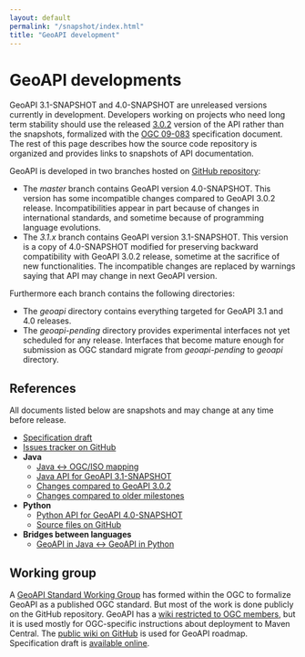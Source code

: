 ```yaml
---
layout: default
permalink: "/snapshot/index.html"
title: "GeoAPI development"
---
```


# GeoAPI developments

GeoAPI 3.1-SNAPSHOT and 4.0-SNAPSHOT are unreleased versions currently in development.
Developers working on projects who need long term stability should use the released [3.0.2](../3.0/index.html)
version of the API rather than the snapshots, formalized with the
[OGC 09-083](https://www.ogc.org/standard/geoapi/) specification document.
The rest of this page describes how the source code repository is organized
and provides links to snapshots of API documentation.

GeoAPI is developed in two branches hosted on [GitHub repository](https://github.com/opengeospatial/geoapi):

* The _master_ branch contains GeoAPI version 4.0-SNAPSHOT.
  This version has some incompatible changes compared to GeoAPI 3.0.2 release.
  Incompatibilities appear in part because of changes in international standards,
  and sometime because of programming language evolutions.
* The _3.1.x_ branch contains GeoAPI version 3.1-SNAPSHOT.
  This version is a copy of 4.0-SNAPSHOT modified for preserving backward compatibility with GeoAPI 3.0.2 release,
  sometime at the sacrifice of new functionalities.
  The incompatible changes are replaced by warnings saying that API may change in next GeoAPI version.

Furthermore each branch contains the following directories:

* The _geoapi_ directory contains everything targeted for GeoAPI 3.1 and 4.0 releases.
* The _geoapi-pending_ directory provides experimental interfaces not yet scheduled for any release.
  Interfaces that become mature enough for submission as OGC standard migrate from _geoapi-pending_ to _geoapi_ directory.


## References

All documents listed below are snapshots and may change at any time before release.

* [Specification draft](https://docs.ogc.org/DRAFTS/23-016.html)
* [Issues tracker on GitHub](https://github.com/opengeospatial/geoapi/issues)
* **Java**
  * [Java ↔︎ OGC/ISO mapping](javadoc/content.html)
  * [Java API for GeoAPI 3.1-SNAPSHOT](javadoc/index.html)
  * [Changes compared to GeoAPI 3.0.2](../archives/snapshot/change-summary.html)
  * [Changes compared to older milestones](../archives/index.html)
* **Python**
  * [Python API for GeoAPI 4.0-SNAPSHOT](python/index.html)
  * [Source files on GitHub](https://github.com/opengeospatial/geoapi/tree/master/geoapi/src/main/python/opengis)
* **Bridges between languages**
  * [GeoAPI in Java ↔︎ GeoAPI in Python](../java-python/index.html)


## Working group

A [GeoAPI Standard Working Group](https://portal.ogc.org/?m=projects&a=view&project_id=294)
has formed within the OGC to formalize GeoAPI as a published OGC standard.
But most of the work is done publicly on the GitHub repository.
GeoAPI has a [wiki restricted to OGC members](https://portal.opengeospatial.org/twiki/bin/view/Member/GeoAPI),
but it is used mostly for OGC-specific instructions about deployment to Maven Central.
The [public wiki on GitHub](https://github.com/opengeospatial/geoapi/wiki) is used for GeoAPI roadmap.
Specification draft is [available online](https://docs.ogc.org/DRAFTS/23-016.html).
